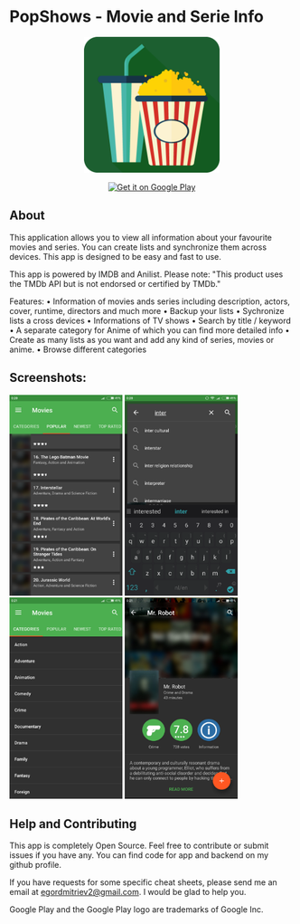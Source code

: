 # PopShows - Movie and Serie Info

<p align=center>
<a href='https://play.google.com/store/apps/details?id=net.egordmitriev.popshows&utm_source=GITHUB&utm_campaign=GITHUB&pcampaignid=MKT-Other-global-all-co-prtnr-py-PartBadge-Mar2515-1'><img alt='Get it on Google Play' width=240 src='https://raw.githubusercontent.com/EgorDm/PopShows/master/design/icon.png'/></a>
</p>

<p align=center>
<a href='https://play.google.com/store/apps/details?id=net.egordmitriev.popshows&utm_source=GITHUB&utm_campaign=GITHUB&pcampaignid=MKT-Other-global-all-co-prtnr-py-PartBadge-Mar2515-1'><img alt='Get it on Google Play' width=240 src='https://play.google.com/intl/en_us/badges/images/generic/en_badge_web_generic.png'/></a>
</p>

## About
This application allows you to view all information about your favourite movies and series. You can create lists and synchronize them across devices. 
This app is designed to be easy and fast to use.

This app is powered by IMDB and Anilist.
Please note: "This product uses the TMDb API but is not endorsed or certified by TMDb." 

Features:
• Information of movies ands series including description, actors, cover, runtime, directors and much more
• Backup your lists
• Sychronize lists a cross devices
• Informations of TV shows
• Search by title / keyword
• A separate category for Anime of which you can find more detailed info
• Create as many lists as you want and add any kind of series, movies or anime.
• Browse different categories


## Screenshots:
<p>
<img src='https://raw.githubusercontent.com/EgorDm/PopShows/master/design/Screenshots/Screenshot_2017-06-11-00-20-04-244_net.egordmitriev.watchall.png' width=200/>
<img src='https://raw.githubusercontent.com/EgorDm/PopShows/master/design/Screenshots/Screenshot_2017-06-11-00-20-37-090_net.egordmitriev.watchall.png' width=200/>
<img src='https://raw.githubusercontent.com/EgorDm/PopShows/master/design/Screenshots/Screenshot_2017-06-11-00-21-40-596_net.egordmitriev.watchall.png' width=200/>
<img src='https://raw.githubusercontent.com/EgorDm/PopShows/master/design/Screenshots/Screenshot_2017-06-11-00-21-05-300_net.egordmitriev.watchall.jpg' width=200/>
<p/>

## Help and Contributing
This app is completely Open Source. Feel free to contribute or submit issues if you have any. You can find code for app and backend on my github profile.

If you have requests for some specific cheat sheets, please send me an email at egordmitriev2@gmail.com. I would be glad to help you.


Google Play and the Google Play logo are trademarks of Google Inc.